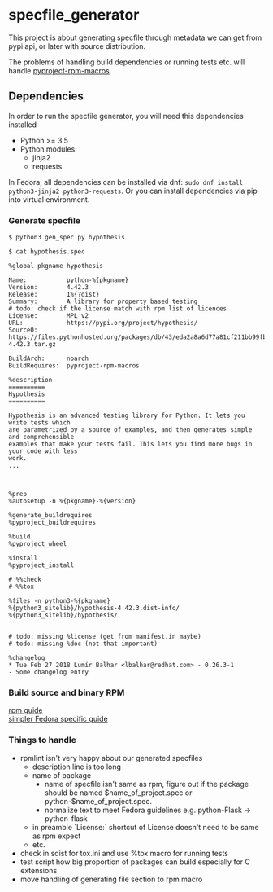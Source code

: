 # specfile_generator
This project is about generating specfile through metadata we can get from pypi api,
or later with source distribution.

The problems of handling build dependencies or
running tests etc. will handle [pyproject-rpm-macros](https://src.fedoraproject.org/rpms/pyproject-rpm-macros)

## Dependencies


In order to run the specfile generator, you will need this dependencies installed

* Python >= 3.5
* Python modules:
    * jinja2
    * requests

In Fedora, all dependencies can be installed via dnf: `sudo dnf install python3-jinja2 python3-requests`. Or you can install dependencies via pip into virtual environment.


### Generate specfile

```
$ python3 gen_spec.py hypothesis
```

~~~~
$ cat hypothesis.spec

%global pkgname hypothesis

Name:           python-%{pkgname}
Version:        4.42.3
Release:        1%{?dist}
Summary:        A library for property based testing
# todo: check if the license match with rpm list of licences
License:        MPL v2
URL:            https://pypi.org/project/hypothesis/
Source0:        https://files.pythonhosted.org/packages/db/43/eda2a8a6d77a81cf211bb99fb02e3b5c65f993024b4e738f7ffc593f9777/hypothesis-4.42.3.tar.gz

BuildArch:      noarch
BuildRequires:  pyproject-rpm-macros

%description
==========
Hypothesis
==========

Hypothesis is an advanced testing library for Python. It lets you write tests which
are parametrized by a source of examples, and then generates simple and comprehensible
examples that make your tests fail. This lets you find more bugs in your code with less
work.
...



%prep
%autosetup -n %{pkgname}-%{version}

%generate_buildrequires
%pyproject_buildrequires

%build
%pyproject_wheel

%install
%pyproject_install

# %%check
# %%tox

%files -n python3-%{pkgname}
%{python3_sitelib}/hypothesis-4.42.3.dist-info/
%{python3_sitelib}/hypothesis/


# todo: missing %license (get from manifest.in maybe)
# todo: missing %doc (not that important)

%changelog
* Tue Feb 27 2018 Lumír Balhar <lbalhar@redhat.com> - 0.26.3-1
- Some changelog entry
~~~~

### Build source and binary RPM
[rpm guide](https://fedoraproject.org/wiki/How_to_create_a_GNU_Hello_RPM_package)  
[simpler Fedora specific guide](https://docs.fedoraproject.org/en-US/quick-docs/creating-rpm-packages/)

### Things to handle ###
<ul>
    <li>rpmlint isn't very happy about our generated specfiles
    <ul>
        <li>description line is too long</li>
        <li>name of package
            <ul>
                <li>name of specfile isn't same as rpm, figure out if the package should be named $name_of_project.spec or 
                python-$name_of_project.spec.</li>
                <li>normalize text to meet Fedora guidelines e.g. python-Flask -> python-flask
            </ul>
        </li>
        <li>in preamble `License:` shortcut of License doesn't need to be same
        as rpm expect</li>
        <li>etc.</li>
    </ul>
    </li>
    <li>check in sdist for tox.ini and use %tox macro for running tests</li>
    <li>test script how big proportion of packages can build especially for C extensions</li>
    <li>move handling of generating file section to rpm macro</li>
</ul>